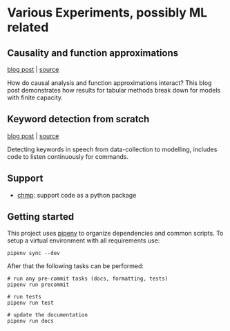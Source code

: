 # Various Experiments, possibly ML related

## Causality and function approximations

[blog post](https://cprohm.de/article/causality-and-function-approximations.html) |
[source](./20180107-Causality)

How do causal analysis and function approximations interact? This blog post 
demonstrates how results for tabular methods break down for models with finite
capacity.

## Keyword detection from scratch

[blog post](http://cprohm.de/article/keyword-detection-from-scratch.html) |
[source](./20170813-KeywordDetection)

Detecting keywords in speech from data-collection to modelling, includes code
to listen continuously for commands.

## Support

- [chmp](./chmp): support code as a python package

## Getting started

This project uses [pipenv](https://docs.pipenv.org/) to organize dependencies
and common scripts. To setup a virtual environment with all requirements use:

    pipenv sync --dev

After that the following tasks can be performed:
    
    # run any pre-commit tasks (docs, formatting, tests)
    pipenv run precommit
    
    # run tests
    pipenv run test

    # update the documentation
    pipenv run docs
